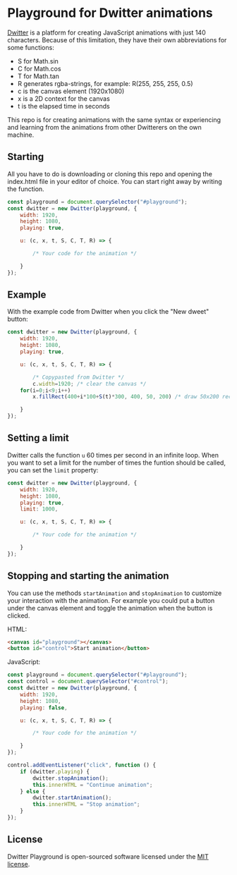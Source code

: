# Playground for Dwitter animations

[Dwitter](https://www.dwitter.net) is a platform for creating JavaScript animations with just 140 characters. Because of this limitation, they have their own abbreviations for some functions:

* S for Math.sin
* C for Math.cos
* T for Math.tan
* R generates rgba-strings, for example: R(255, 255, 255, 0.5)
* c is the canvas element (1920x1080) 
* x is a 2D context for the canvas
* t is the elapsed time in seconds

This repo is for creating animations with the same syntax or experiencing and learning from the animations from other Dwitterers on the own machine.


## Starting
All you have to do is downloading or cloning this repo and opening the index.html file in your editor of choice. You can start right away by writing the function.

```js
const playground = document.querySelector("#playground");
const dwitter = new Dwitter(playground, {
    width: 1920,
    height: 1080,
    playing: true,

    u: (c, x, t, S, C, T, R) => {

        /* Your code for the animation */

    }
});
```

## Example
With the example code from Dwitter when you click the "New dweet" button:


```js
const dwitter = new Dwitter(playground, {
    width: 1920,
    height: 1080,
    playing: true,

    u: (c, x, t, S, C, T, R) => {

        /* Copypasted from Dwitter */
        c.width=1920; /* clear the canvas */
	for(i=0;i<9;i++)
        x.fillRect(400+i*100+S(t)*300, 400, 50, 200) /* draw 50x200 rects */

    }
});
```

## Setting a limit
Dwitter calls the function `u` 60 times per second in an infinite loop. When you want to set a limit for the number of times the funtion should be called, you can set the `limit` property:

```js
const dwitter = new Dwitter(playground, {
    width: 1920,
    height: 1080,
    playing: true,
    limit: 1000,

    u: (c, x, t, S, C, T, R) => {

        /* Your code for the animation */

    }
});
```
## Stopping and starting the animation
You can use the methods `startAnimation` and `stopAnimation` to customize your interaction with the animation. For example you could put a button under the canvas element and toggle the animation when the button is clicked.

HTML:
```html
<canvas id="playground"></canvas>
<button id="control">Start animation</button>
```
JavaScript:
```js
const playground = document.querySelector("#playground");
const control = document.querySelector("#control");
const dwitter = new Dwitter(playground, {
    width: 1920,
    height: 1080,
    playing: false,

    u: (c, x, t, S, C, T, R) => {

        /* Your code for the animation */

    }
});

control.addEventListener("click", function () {
    if (dwitter.playing) {
        dwitter.stopAnimation();
        this.innerHTML = "Continue animation";
    } else {
        dwitter.startAnimation();
        this.innerHTML = "Stop animation";
    }
});
```
## License

Dwitter Playground is open-sourced software licensed under the [MIT license](https://opensource.org/licenses/MIT).
